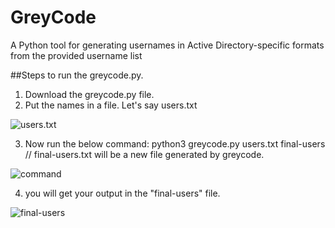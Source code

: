 # GreyCode
A Python tool for generating usernames in Active Directory-specific formats from the provided username list

##Steps to run the greycode.py.
1. Download the greycode.py file.
2. Put the names in a file. Let's say users.txt

![users.txt](https://github.com/user-attachments/assets/bee03c81-6928-4e46-9151-1f4f88b10a36)

3. Now run the below command:
   python3 greycode.py users.txt final-users
   // final-users.txt will be a new file generated by greycode.

![command](https://github.com/user-attachments/assets/8e50e70f-6c91-4b08-8754-1e9d6d757e9f)

4. you will get your output in the "final-users" file.

![final-users](https://github.com/user-attachments/assets/841c9c00-a964-446c-a7ca-10f86bd0a126)
